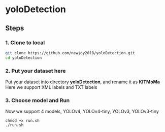 # yoloDetection

## Steps
### 1. Clone to local
```sh
git clone https://github.com/newjoy2018/yoloDetection.git
cd yoloDetection
```
### 2. Put your dataset here
Put your dataset into directory **yoloDetection**, and rename it as **KITMoMa**
Here we support XML labels and TXT labels

### 3. Choose model and Run
Now we support 4 models, YOLOv4, YOLOv4-tiny, YOLOv3, YOLOv3-tiny

```
chmod +x run.sh
./run.sh
```
